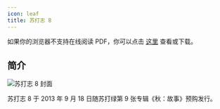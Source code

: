 ```yaml
---
icon: leaf
title: 苏打志 8
---
```


<PDF url="/pdf/sodazine8.pdf" />

如果你的浏览器不支持在线阅读 PDF，你可以点击 [这里](https://resources-1300227887.cos.ap-shanghai.myqcloud.com/sodaguide/sodazine/sodazine8.pdf) 查看或下载。

## 简介

![苏打志 8 封面](https://picbed-1300227887.cos.ap-shanghai.myqcloud.com/sodaguide/resources/sodazine/8.jpg)

苏打志 8 于 2013 年 9 月 18 日随苏打绿第 9 张专辑《秋：故事》预购发行。
